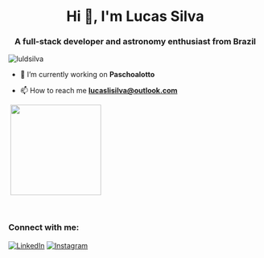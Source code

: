 <h1 align="center">Hi 👋, I'm Lucas Silva</h1>
<h3 align="center">A full-stack developer and astronomy enthusiast from Brazil</h3>

<p align="left"> <img src="https://komarev.com/ghpvc/?username=luldsilva&label=Profile%20views&color=0e75b6&style=flat" alt="luldsilva" /> </p>

- 🔭 I’m currently working on **Paschoalotto**

- 📫 How to reach me **lucaslisilva@outlook.com**

<p align="left">
<img data-canonical-src="https://github-readme-stats.vercel.app/api?username=luldsilva&show_icons=true&locale=en;theme=omni&amp;"  style="max-width: 100%"; height="180em" align="middle">
<img src="https://github-readme-stats.vercel.app/api/top-langs?username=luldsilva&show_icons=true&locale=en&layout=compact"  style="max-width: 100%"; height="180em" align="middle">
</p>

<br>

<h3 align="left">Connect with me:</h3>
<p align="left">
<a href="https://linkedin.com/in/lucas-silva-6679a21b0" target="blank"><img align="center" src="https://camo.githubusercontent.com/1598532a3542326fff0ea5e0481f39287c1a1a201b07b4fff95c5ecd6a30553e/68747470733a2f2f696d672e736869656c64732e696f2f62616467652f4c696e6b6564496e2d2532333030373742352e7376673f267374796c653d666c61742d737175617265266c6f676f3d6c696e6b6564696e266c6f676f436f6c6f723d7768697465" alt="LinkedIn" data-canonical-src="https://img.shields.io/badge/LinkedIn-%230077B5.svg?&amp;style=flat-square&amp;logo=linkedin&amp;logoColor=white" style="max-width: 100%;" /></a>
<a href="https://instagram.com/lucasmihayaz" target="blank"><img align="center" <img src="https://camo.githubusercontent.com/b091cb88e26295fdc73b1f1f91d812216757930cb4d60f7951a07deff2a53fd5/68747470733a2f2f696d672e736869656c64732e696f2f62616467652f496e7374616772616d2d2532334534343035462e7376673f267374796c653d666c61742d737175617265266c6f676f3d696e7374616772616d266c6f676f436f6c6f723d7768697465" alt="Instagram" data-canonical-src="https://img.shields.io/badge/Instagram-%23E4405F.svg?&amp;style=flat-square&amp;logo=instagram&amp;logoColor=white" style="max-width: 100%;"></a>
</p>
